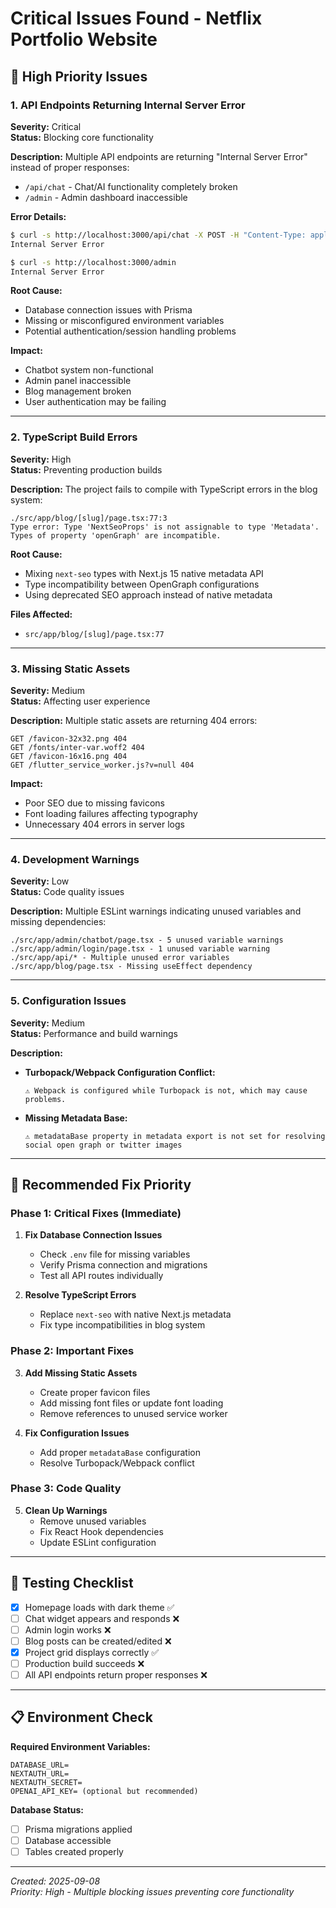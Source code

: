 # Critical Issues Found - Netflix Portfolio Website

## 🚨 High Priority Issues

### 1. **API Endpoints Returning Internal Server Error**

**Severity:** Critical  
**Status:** Blocking core functionality

**Description:**
Multiple API endpoints are returning "Internal Server Error" instead of proper responses:

- `/api/chat` - Chat/AI functionality completely broken
- `/admin` - Admin dashboard inaccessible

**Error Details:**

```bash
$ curl -s http://localhost:3000/api/chat -X POST -H "Content-Type: application/json" -d '{"message": "test"}'
Internal Server Error

$ curl -s http://localhost:3000/admin
Internal Server Error
```

**Root Cause:**

- Database connection issues with Prisma
- Missing or misconfigured environment variables
- Potential authentication/session handling problems

**Impact:**

- Chatbot system non-functional
- Admin panel inaccessible
- Blog management broken
- User authentication may be failing

---

### 2. **TypeScript Build Errors**

**Severity:** High  
**Status:** Preventing production builds

**Description:**
The project fails to compile with TypeScript errors in the blog system:

```
./src/app/blog/[slug]/page.tsx:77:3
Type error: Type 'NextSeoProps' is not assignable to type 'Metadata'.
Types of property 'openGraph' are incompatible.
```

**Root Cause:**

- Mixing `next-seo` types with Next.js 15 native metadata API
- Type incompatibility between OpenGraph configurations
- Using deprecated SEO approach instead of native metadata

**Files Affected:**

- `src/app/blog/[slug]/page.tsx:77`

---

### 3. **Missing Static Assets**

**Severity:** Medium  
**Status:** Affecting user experience

**Description:**
Multiple static assets are returning 404 errors:

```
GET /favicon-32x32.png 404
GET /fonts/inter-var.woff2 404
GET /favicon-16x16.png 404
GET /flutter_service_worker.js?v=null 404
```

**Impact:**

- Poor SEO due to missing favicons
- Font loading failures affecting typography
- Unnecessary 404 errors in server logs

---

### 4. **Development Warnings**

**Severity:** Low  
**Status:** Code quality issues

**Description:**
Multiple ESLint warnings indicating unused variables and missing dependencies:

```
./src/app/admin/chatbot/page.tsx - 5 unused variable warnings
./src/app/admin/login/page.tsx - 1 unused variable warning
./src/app/api/* - Multiple unused error variables
./src/app/blog/page.tsx - Missing useEffect dependency
```

---

### 5. **Configuration Issues**

**Severity:** Medium  
**Status:** Performance and build warnings

**Description:**

- **Turbopack/Webpack Configuration Conflict:**

  ```
  ⚠ Webpack is configured while Turbopack is not, which may cause problems.
  ```

- **Missing Metadata Base:**
  ```
  ⚠ metadataBase property in metadata export is not set for resolving social open graph or twitter images
  ```

---

## 🔧 Recommended Fix Priority

### **Phase 1: Critical Fixes (Immediate)**

1. **Fix Database Connection Issues**
   - Check `.env` file for missing variables
   - Verify Prisma connection and migrations
   - Test all API routes individually

2. **Resolve TypeScript Errors**
   - Replace `next-seo` with native Next.js metadata
   - Fix type incompatibilities in blog system

### **Phase 2: Important Fixes**

3. **Add Missing Static Assets**
   - Create proper favicon files
   - Add missing font files or update font loading
   - Remove references to unused service worker

4. **Fix Configuration Issues**
   - Add proper `metadataBase` configuration
   - Resolve Turbopack/Webpack conflict

### **Phase 3: Code Quality**

5. **Clean Up Warnings**
   - Remove unused variables
   - Fix React Hook dependencies
   - Update ESLint configuration

---

## 🧪 Testing Checklist

- [x] Homepage loads with dark theme ✅
- [ ] Chat widget appears and responds ❌
- [ ] Admin login works ❌
- [ ] Blog posts can be created/edited ❌
- [x] Project grid displays correctly ✅
- [ ] Production build succeeds ❌
- [ ] All API endpoints return proper responses ❌

---

## 📋 Environment Check

**Required Environment Variables:**

```
DATABASE_URL=
NEXTAUTH_URL=
NEXTAUTH_SECRET=
OPENAI_API_KEY= (optional but recommended)
```

**Database Status:**

- [ ] Prisma migrations applied
- [ ] Database accessible
- [ ] Tables created properly

---

_Created: 2025-09-08_  
_Priority: High - Multiple blocking issues preventing core functionality_
